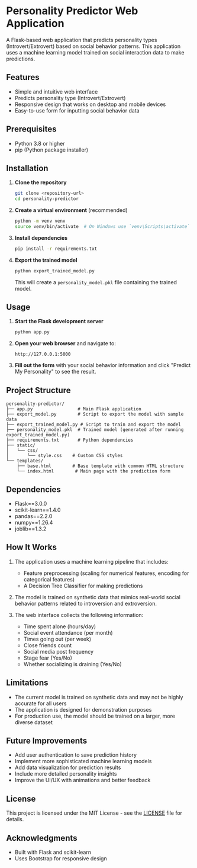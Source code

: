 # Personality Predictor Web Application

A Flask-based web application that predicts personality types (Introvert/Extrovert) based on social behavior patterns. This application uses a machine learning model trained on social interaction data to make predictions.

## Features

- Simple and intuitive web interface
- Predicts personality type (Introvert/Extrovert)
- Responsive design that works on desktop and mobile devices
- Easy-to-use form for inputting social behavior data

## Prerequisites

- Python 3.8 or higher
- pip (Python package installer)

## Installation

1. **Clone the repository**
   ```bash
   git clone <repository-url>
   cd personality-predictor
   ```

2. **Create a virtual environment** (recommended)
   ```bash
   python -m venv venv
   source venv/bin/activate  # On Windows use `venv\Scripts\activate`
   ```

3. **Install dependencies**
   ```bash
   pip install -r requirements.txt
   ```

4. **Export the trained model**
   ```bash
   python export_trained_model.py
   ```
   This will create a `personality_model.pkl` file containing the trained model.

## Usage

1. **Start the Flask development server**
   ```bash
   python app.py
   ```

2. **Open your web browser** and navigate to:
   ```
   http://127.0.0.1:5000
   ```

3. **Fill out the form** with your social behavior information and click "Predict My Personality" to see the result.

## Project Structure

```
personality-predictor/
├── app.py                 # Main Flask application
├── export_model.py        # Script to export the model with sample data
├── export_trained_model.py # Script to train and export the model
├── personality_model.pkl  # Trained model (generated after running export_trained_model.py)
├── requirements.txt       # Python dependencies
├── static/
│   └── css/
│       └── style.css    # Custom CSS styles
└── templates/
    ├── base.html        # Base template with common HTML structure
    └── index.html        # Main page with the prediction form
```

## Dependencies

- Flask==3.0.0
- scikit-learn==1.4.0
- pandas==2.2.0
- numpy==1.26.4
- joblib==1.3.2

## How It Works

1. The application uses a machine learning pipeline that includes:
   - Feature preprocessing (scaling for numerical features, encoding for categorical features)
   - A Decision Tree Classifier for making predictions

2. The model is trained on synthetic data that mimics real-world social behavior patterns related to introversion and extroversion.

3. The web interface collects the following information:
   - Time spent alone (hours/day)
   - Social event attendance (per month)
   - Times going out (per week)
   - Close friends count
   - Social media post frequency
   - Stage fear (Yes/No)
   - Whether socializing is draining (Yes/No)

## Limitations

- The current model is trained on synthetic data and may not be highly accurate for all users
- The application is designed for demonstration purposes
- For production use, the model should be trained on a larger, more diverse dataset

## Future Improvements

- Add user authentication to save prediction history
- Implement more sophisticated machine learning models
- Add data visualization for prediction results
- Include more detailed personality insights
- Improve the UI/UX with animations and better feedback

## License

This project is licensed under the MIT License - see the [LICENSE](LICENSE) file for details.

## Acknowledgments

- Built with Flask and scikit-learn
- Uses Bootstrap for responsive design

